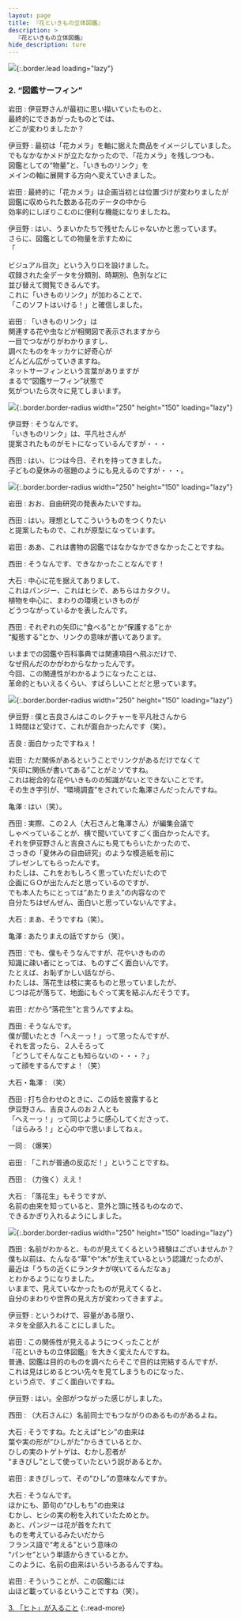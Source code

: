 ```yaml
---
layout: page
title: 『花といきもの立体図鑑』
description: >
  『花といきもの立体図鑑』
hide_description: ture
---
```


![](/interviews/jp/3ds/asuj/vol1/img/mainvisual2.jpg){:.border.lead loading="lazy"}

### 2. “図鑑サーフィン”

岩田
: 伊豆野さんが最初に思い描いていたものと、<br>最終的にできあがったものとでは、<br>どこが変わりましたか？

伊豆野
: 最初は「花カメラ」を軸に据えた商品をイメージしていました。<br>でもなかなかメドが立たなかったので、「花カメラ」を残しつつも、<br>図鑑としての“物量”と、「いきものリンク」を<br>メインの軸に展開する方向へ変えていきました。

岩田
: 最終的に「花カメラ」は企画当初とは位置づけが変わりましたが<br>図鑑に収められた数ある花のデータの中から<br>効率的にしぼりこむのに便利な機能になりましたね。

伊豆野
: はい、うまいかたちで残せたんじゃないかと思っています。<br>さらに、図鑑としての物量を示すために<br>「

ビジュアル目次」という入り口を設けました。<br>収録された全データを分類別、時期別、色別などに<br>並び替えて閲覧できるんです。<br>これに「いきものリンク」が加わることで、<br>「このソフトはいける！」と確信しました。

岩田
: 「いきものリンク」は<br>関連する花や虫などが相関図で表示されますから<br>一目でつながりがわかりますし、<br>調べたものをキッカケに好奇心が<br>どんどん広がっていきますね。<br>ネットサーフィンという言葉がありますが<br>まるで“図鑑サーフィン”状態で<br>気がついたら次々に見てしまいます。

![](/interviews/jp/3ds/asuj/vol1/img/photo8.jpg){:.border.border-radius width="250" height="150"  loading="lazy"}

伊豆野
: そうなんです。<br>「いきものリンク」は、平凡社さんが<br>提案されたものがモトになっているんですが・・・

西田
: はい、じつは今日、それを持ってきました。<br>子どもの夏休みの宿題のようにも見えるのですが・・・。

![](/interviews/jp/3ds/asuj/vol1/img/photo25.jpg){:.border.border-radius width="250" height="150"  loading="lazy"}

岩田
: おお、自由研究の発表みたいですね。

西田
: はい。理想としてこういうものをつくりたい<br>と提案したもので、これが原型になっています。

岩田
: ああ、これは書物の図鑑ではなかなかできなかったことですね。

西田
: そうなんです、できなかったことなんです！ 

大石
: 中心に花を据えてありまして、<br>これはパンジー、これはヒシで、あちらはカタクリ。<br>植物を中心に、まわりの環境といきものが<br>どうつながっているかを表したんです。

西田
: それぞれの矢印に“食べる”とか“保護する”とか<br>“擬態する”とか、リンクの意味が書いてあります。<br>

いままでの図鑑や百科事典では関連項目へ飛ぶだけで、<br>なぜ飛んだのかがわからなかったんです。<br>今回、この関連性がわかるようになったことは、<br>革命的ともいえるくらい、すばらしいことだと思っています。

![](/interviews/jp/3ds/asuj/vol1/img/photo9.jpg){:.border.border-radius width="250" height="150"  loading="lazy"}

伊豆野
: 僕と吉良さんはこのレクチャーを平凡社さんから<br>１時間ほど受けて、これが面白かったんです（笑）。

吉良
: 面白かったですねぇ！

岩田
: ただ関係があるということでリンクがあるだけでなくて<br>“矢印に関係が書いてある”ことがミソですね。<br>これは総合的な花やいきものの知識がないとできないことです。<br>その生き字引が、“環境調査”をされていた亀澤さんだったんですね。

亀澤
: はい（笑）。

西田
: 実際、この２人（大石さんと亀澤さん）が編集会議で<br>しゃべっていることが、横で聞いていてすごく面白かったんです。<br>それを伊豆野さんと吉良さんにも見てもらいたかったので、<br>さっきの「夏休みの自由研究」のような模造紙を前に<br>プレゼンしてもらったんです。<br>わたしは、これをおもしろく思っていただいたので<br>企画にＧＯが出たんだと思っているのですが、<br>でも本人たちにとっては“あたりまえ”の内容なので<br>自分たちはぜんぜん、面白いと思っていないんですよ。

大石
: まあ、そうですね（笑）。

亀澤
: あたりまえの話ですから（笑）。

西田
: でも、僕もそうなんですが、花やいきものの<br>知識に疎い者にとっては、ものすごく面白いんです。<br>たとえば、お恥ずかしい話ながら、<br>わたしは、落花生は枝に実るものと思っていましたが、<br>じつは花が落ちて、地面にもぐって実を結ぶんだそうです。

岩田
: だから“落花生”と言うんですよね。

西田
: そうなんです。<br>僕が聞いたとき「へえーっ！」って思ったんですが、<br>それを言ったら、２人そろって<br>「どうしてそんなことも知らないの・・・？」<br>って顔をするんですよ！（笑）

大石・亀澤
: （笑）

西田
: 打ち合わせのときに、この話を披露すると<br>伊豆野さん、吉良さんのお２人とも<br>「へえーっ！」って同じように感心してくださって、<br>「ほらみろ！」と心の中で思いましてねぇ。

一同
: （爆笑）

岩田
: 「これが普通の反応だ！」ということですね。

西田
: （力強く）ええ！

大石
: 「落花生」もそうですが、<br>名前の由来を知っていると、意外と頭に残るものなので、<br>できるかぎり入れるようにしました。

![](/interviews/jp/3ds/asuj/vol1/img/photo10.jpg){:.border.border-radius width="250" height="150"  loading="lazy"}

西田
: 名前がわかると、ものが見えてくるという経験はございませんか？<br>僕も以前は、たんなる“草”や“木”が生えているという認識だったのが、<br>最近は「うちの近くにランタナが咲いてるんだなぁ」<br>とわかるようになりました。<br>いままで、見えていなかったものが見えてくると、<br>自分のまわりや世界の見え方が変わってきますよ。

伊豆野
: というわけで、容量がある限り、<br>ネタを全部入れることにしました。

岩田
: この関係性が見えるようにつくったことが<br>『花といきもの立体図鑑』を大きく変えたんですね。<br>普通、図鑑は目的のものを調べたらそこで目的は完結するんですが、<br>これは見はじめるとつい先々を見てしまうものになった、<br>という点で、すごく面白いですね。

伊豆野
: はい。全部がつながった感じがしました。

西田
: （大石さんに）名前同士でもつながりのあるものがあるよね。

大石
: そうですね。たとえば“ヒシ”の由来は<br>葉や実の形が“ひしがた”からきているとか、<br>ひしの実のトゲトゲは、むかし忍者が<br>“まきびし”として使っていたという説があるとか。

岩田
: まきびしって、その“ひし”の意味なんですか。

大石
: そうなんです。<br>ほかにも、節句の“ひしもち”の由来は<br>むかし、ヒシの実の粉を入れていたためとか。<br>あと、パンジーは花が首をたれて<br>ものを考えているみたいだから<br>フランス語で“考える”という意味の<br>“パンセ”という単語からきているとか。<br>このように、名前の由来はいろいろあるんですね。

岩田
: そういうことが、この図鑑には<br>山ほど載っているということですね（笑）。

[3. 「ヒト」が入ること](3.md)
{:.read-more}
